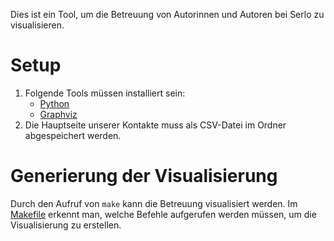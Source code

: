 Dies ist ein Tool, um die Betreuung von Autorinnen und Autoren bei Serlo zu visualisieren.

# Setup

1. Folgende Tools müssen installiert sein:
    * [Python](https://www.python.org/)
    * [Graphviz](https://graphviz.org/)
2. Die Hauptseite unserer Kontakte muss als CSV-Datei im Ordner abgespeichert werden.

# Generierung der Visualisierung

Durch den Aufruf von `make` kann die Betreuung visualisiert werden. Im [Makefile](Makefile) erkennt man, welche Befehle aufgerufen werden müssen, um die Visualisierung zu erstellen.
